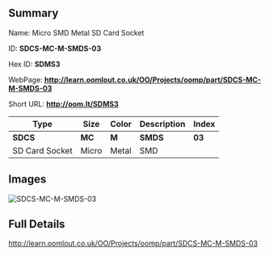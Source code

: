 

## Summary
 
Name:  Micro SMD Metal SD Card Socket 

ID: __SDCS-MC-M-SMDS-03__

Hex ID: __SDMS3__

WebPage: __http://learn.oomlout.co.uk/OO/Projects/oomp/part/SDCS-MC-M-SMDS-03__

Short URL: __http://oom.lt/SDMS3__


| Type   | Size   | Color   | Description   | Index   |    
| ----- | ------   | ------   | -----   | ----   |    
| __SDCS__   					| __MC__   					| __M__    						| __SMDS__    					| __03__ |    
| SD Card Socket		| Micro	| Metal		| SMD	| 	|

## Images
![SDCS-MC-M-SMDS-03](http://oomlout.com/oomp-gen/parts/SDCS-MC-M-SMDS-03/SDCS-MC-M-SMDS-03_420.jpg)

## Full Details

 http://learn.oomlout.co.uk/OO/Projects/oomp/part/SDCS-MC-M-SMDS-03

